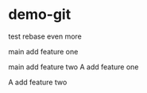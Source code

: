 # demo-git

test rebase even more

main add feature one

main add feature two
A add feature one

A add feature two

